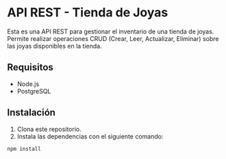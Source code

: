 # API REST - Tienda de Joyas

Esta es una API REST para gestionar el inventario de una tienda de joyas. Permite realizar operaciones CRUD (Crear, Leer, Actualizar, Eliminar) sobre las joyas disponibles en la tienda.

## Requisitos

- Node.js
- PostgreSQL

## Instalación

1. Clona este repositorio.
2. Instala las dependencias con el siguiente comando:

```bash
npm install
